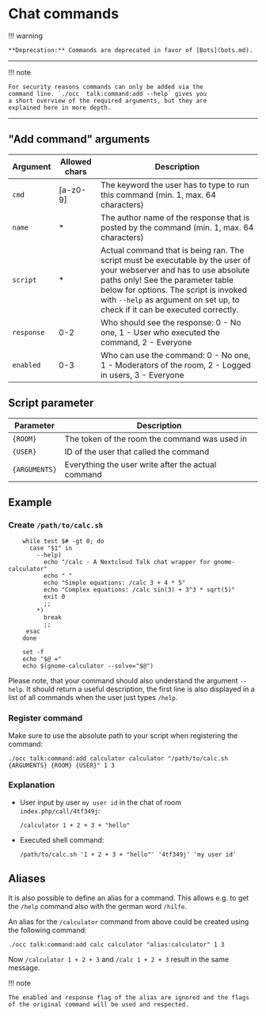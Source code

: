 # Chat commands

!!! warning

    **Deprecation:** Commands are deprecated in favor of [Bots](bots.md).

---

!!! note

    For security reasons commands can only be added via the
    command line. `./occ  talk:command:add --help` gives you
    a short overview of the required arguments, but they are
    explained here in more depth.

---

## "Add command" arguments

| Argument   | Allowed chars | Description                                                                                                                                                                                                                                                                       |
|------------|---------------|-----------------------------------------------------------------------------------------------------------------------------------------------------------------------------------------------------------------------------------------------------------------------------------|
| `cmd`      | [a-z0-9]      | The keyword the user has to type to run this command (min. 1, max. 64 characters)                                                                                                                                                                                                 |
| `name`     | *             | The author name of the response that is posted by the command (min. 1, max. 64 characters)                                                                                                                                                                                        |
| `script`   | *             | Actual command that is being ran. The script must be executable by the user of your webserver and has to use absolute paths only! See the parameter table below for options. The script is invoked with `--help` as argument on set up, to check if it can be executed correctly. |
| `response` | 0-2           | Who should see the response: 0 - No one, 1 - User who executed the command, 2 - Everyone                                                                                                                                                                                          |
| `enabled`  | 0-3           | Who can use the command: 0 - No one, 1 - Moderators of the room, 2 - Logged in users, 3 - Everyone                                                                                                                                                                                |

## Script parameter

| Parameter     | Description                                        |
|---------------|----------------------------------------------------|
| `{ROOM}`      | The token of the room the command was used in      |
| `{USER}`      | ID of the user that called the command             |
| `{ARGUMENTS}` | Everything the user write after the actual command |

## Example

### Create `/path/to/calc.sh`

```
    while test $# -gt 0; do
      case "$1" in
        --help)
          echo "/calc - A Nextcloud Talk chat wrapper for gnome-calculator"
          echo " "
          echo "Simple equations: /calc 3 + 4 * 5"
          echo "Complex equations: /calc sin(3) + 3^3 * sqrt(5)"
          exit 0
          ;;
        *)
          break
          ;;
     esac
    done

    set -f
    echo "$@ ="
    echo $(gnome-calculator --solve="$@")
```
    
Please note, that your command should also understand the argument `--help`.
It should return a useful description, the first line is also displayed in a list of all commands when the user just types `/help`.

### Register command


Make sure to use the absolute path to your script when registering the command:

```
./occ talk:command:add calculator calculator "/path/to/calc.sh {ARGUMENTS} {ROOM} {USER}" 1 3
```

### Explanation
* User input by user `my user id` in the chat of room `index.php/call/4tf349j`:
    
    ```
    /calculator 1 + 2 + 3 + "hello"
    ```

    
* Executed shell command:

    ```
    /path/to/calc.sh '1 + 2 + 3 + "hello"' '4tf349j' 'my user id'
    ```

## Aliases

It is also possible to define an alias for a command. This allows e.g. to get the `/help` command also with the german word `/hilfe`.

An alias for the `/calculator` command from above could be created using the following command:

```
./occ talk:command:add calc calculator "alias:calculator" 1 3
```

Now `/calculator 1 + 2 + 3` and `/calc 1 + 2 + 3` result in the same message.


!!! note

    The enabled and response flag of the alias are ignored and the flags of the original command will be used and respected.

